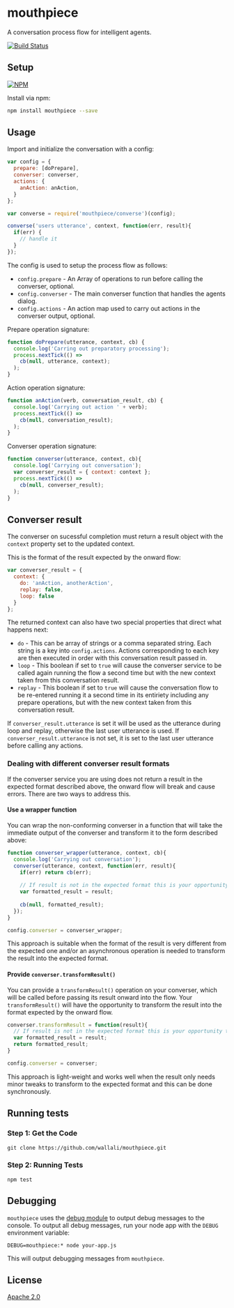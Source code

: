 mouthpiece
==========
A conversation process flow for intelligent agents.

[![Build Status](https://travis-ci.org/wallali/mouthpiece.svg?branch=master)](https://travis-ci.org/wallali/mouthpiece)


Setup
-----
[![NPM](https://nodei.co/npm/mouthpiece.png)](https://npmjs.org/package/mouthpiece)

Install via npm:
```sh
npm install mouthpiece --save
```


Usage
-----
Import and initialize the conversation with a config:

```javascript
var config = {
  prepare: [doPrepare],
  converser: converser,
  actions: {
    anAction: anAction,
  }
};

var converse = require('mouthpiece/converse')(config);

converse('users utterance', context, function(err, result){
  if(err) {
    // handle it
  }
});
```

The config is used to setup the process flow as follows:

* `config.prepare` - An Array of operations to run before calling the converser, optional. 
* `config.converser` - The main converser function that handles the agents dialog.
* `config.actions` - An action map used to carry out actions in the converser output, optional.

Prepare operation signature:

```javascript
function doPrepare(utterance, context, cb) {
  console.log('Carring out preparatory processing');
  process.nextTick(() =>
    cb(null, utterance, context); 
  );
}
```

Action operation signature:

```javascript
function anAction(verb, conversation_result, cb) {
  console.log('Carrying out action ' + verb);
  process.nextTick(() =>
    cb(null, conversation_result);
  );
}
```

Converser operation signature:

```javascript
function converser(utterance, context, cb){
  console.log('Carrying out conversation');
  var converser_result = { context: context };
  process.nextTick(() =>
    cb(null, converser_result);
  );
}
```

Converser result
----------------

The converser on sucessful completion must return a result object with the `context` property set to the updated context. 

This is the format of the result expected by the onward flow:

```javascript
var converser_result = {
  context: {
    do: 'anAction, anotherAction',
    replay: false,
    loop: false
  }
};
```

The returned context can also have two special properties that direct what happens next:
* `do` - This can be array of strings or a comma separated string. Each string is a key into `config.actions`. Actions corresponding to each key are then executed in order with this conversation result passed in.
* `loop` - This boolean if set to `true` will cause the converser service to be called again running the flow a second time but with the new context taken from this conversation result. 
* `replay` - This boolean if set to `true` will cause the conversation flow to be re-entered running it a second time in its entiriety including any prepare operations, but with the new context taken from this conversation result. 

If `converser_result.utterance` is set it will be used as the utterance during loop and replay, otherwise the last user utterance is used. If `converser_result.utterance` is not set, it is set to the last user utterance before calling any actions.


### Dealing with different converser result formats

If the converser service you are using does not return a result in the expected format described above, the onward flow will break and cause errors. There are two ways to address this.

#### Use a wrapper function
You can wrap the non-conforming converser in a function that will take the immediate output of the converser and transform it to the form described above:

```javascript
function converser_wrapper(utterance, context, cb){
  console.log('Carrying out conversation');
  converser(utterance, context, function(err, result){
    if(err) return cb(err);
    
    // If result is not in the expected format this is your opportunity to correct it.
    var formatted_result = result; 
    
    cb(null, formatted_result);
  });
}

config.converser = converser_wrapper;
```
This approach is suitable when the format of the result is very different from the expected one and/or an asynchronous operation is needed to transform the result into the expected format.

#### Provide `converser.transformResult()`
You can provide a `transformResult()` operation on your converser, which will be called before passing its result onward into the flow. Your `transformResult()` will have the opportunity to transform the result into the format expected by the onward flow.

```javascript
converser.transformResult = function(result){
  // If result is not in the expected format this is your opportunity to correct it.
  var formatted_result = result; 
  return formatted_result;
}

config.converser = converser;
```
This approach is light-weight and works well when the result only needs minor tweaks to transform to the expected format and this can be done synchronously.


Running tests
-------------
### Step 1: Get the Code

```
git clone https://github.com/wallali/mouthpiece.git
```

### Step 2: Running Tests

```
npm test
```


Debugging
---------

`mouthpiece` uses the [debug module](https://github.com/visionmedia/debug) to output debug messages to the console. To output all debug messages, run your node app with the `DEBUG` environment variable:
```
DEBUG=mouthpiece:* node your-app.js
```
This will output debugging messages from `mouthpiece`.


License
-------

[Apache 2.0](https://github.com/wallali/mouthpiece/blob/master/LICENSE)
